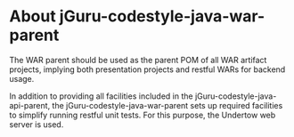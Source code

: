 # About jGuru-codestyle-java-war-parent

The WAR parent should be used as the parent POM of all WAR artifact projects, implying both presentation
projects and restful WARs for backend usage.

In addition to providing all facilities included in the jGuru-codestyle-java-api-parent, the 
jGuru-codestyle-java-war-parent sets up required facilities to simplify running restful unit tests. 
For this purpose, the Undertow web server is used.